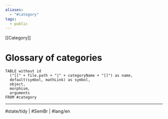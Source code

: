 ```yaml
---
aliases:
  - "#category"
tags:
  - public
---
```

[[Category]]
# Glossary of categories


```dataview
TABLE without id
  ("[[" + file.path + "|" + categoryName + "]]") as name,
  default(symbol, mathLink) as symbol,
  object,
  morphism,
  arguments
FROM #category
```


---
#state/tidy | #SemBr | #lang/en